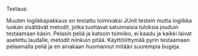 Testaus:

Muuten logiikkapakkaus on testattu toimivaksi JUnit testein mutta logiikka luokan sisältävät metodit,
jotka tuottavat satunnaisia tuloksia jouduin testaamaan käsin. Pelasin peliä ja katsoin toimiiko, ei kaadu ja kaikki
laivat asetettu laudalle, metodit niinkuin pitää. Käyttöliittymää pyrin testaamaan pelaamalla peliä ja en ainakaan
huomannut mitään suurempia bugeja.
